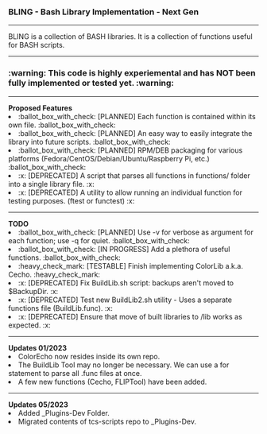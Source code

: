 <h3> BLING - Bash Library Implementation - Next Gen </h3>
<hr>
BLING is a collection of BASH libraries. It is a collection of functions useful for BASH scripts.
<hr>
<h3> :warning: This code is highly experiemental and has NOT been fully implemented or tested yet. :warning: </h3>
<hr>
<p>
<div id="Proposed-Features">
  <b>Proposed Features</b>
    <li> :ballot_box_with_check: [PLANNED] Each function is contained within its own file. :ballot_box_with_check: </li>
    <li> :ballot_box_with_check: [PLANNED] An easy way to easily integrate the library into future scripts. :ballot_box_with_check: </li>
    <li> :ballot_box_with_check: [PLANNED] RPM/DEB packaging for various platforms (Fedora/CentOS/Debian/Ubuntu/Raspberry Pi, etc.) :ballot_box_with_check: </li>
    <li> :x: [DEPRECATED] A script that parses all functions in functions/ folder into a single library file. :x: </li> 
    <li> :x: [DEPRECATED] A utility to allow running an individual function for testing purposes. (ftest or functest) :x: </li> 
</div>
<hr>
<div id="TODO">
  <b>TODO</b>
    <li> :ballot_box_with_check: [PLANNED] Use -v for verbose as argument for each function; use -q for quiet. :ballot_box_with_check: </li>
    <li> :ballot_box_with_check: [IN PROGRESS] Add a plethora of useful functions. :ballot_box_with_check: </li>  
    <li> :heavy_check_mark: [TESTABLE] Finish implementing ColorLib a.k.a. Cecho. :heavy_check_mark: </li>
    <li> :x: [DEPRECATED] Fix BuildLib.sh script: backups aren't moved to $BackupDir. :x: </li>
    <li> :x: [DEPRECATED] Test new BuildLib2.sh utility - Uses a separate functions file (BuildLib.func). :x: </li>
    <li> :x: [DEPRECATED] Ensure that move of built libraries to /lib works as expected. :x: </li>
</div>
<hr>
<div id="Updates_01-2023">
  <b>Updates 01/2023</b>
    <li> ColorEcho now resides inside its own repo. </li>
    <li> The BuildLib Tool may no longer be necessary.  We can use a for statement to parse all .func files at once. </li>
    <li> A few new functions (Cecho, FLIPTool) have been added. </li>
 </div>
 <hr>
<div id="Updates_05-2023">
  <b>Updates 05/2023</b>
    <li> Added _Plugins-Dev Folder. </li>
    <li> Migrated contents of tcs-scripts repo to _Plugins-Dev. </li>
 </div>

